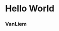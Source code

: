 <!doctype html>
<html lang="vi">
	<head>
		<title>Nhập môn HTML</title>
		<meta charset="UTF-8"/>
	</head>
	<body>
		<h1>Hello World</h1>
		<h3>VanLiem</h3>
	</body>
</html>
